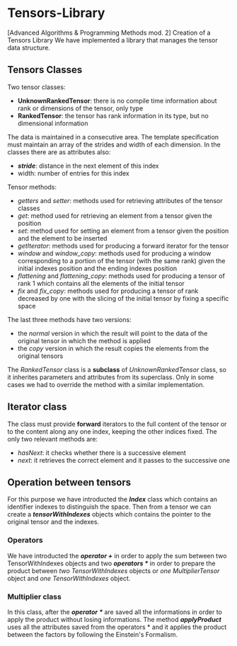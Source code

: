 # Tensors-Library
[Advanced Algorithms &amp; Programming Methods mod. 2] Creation of a Tensors Library
We have implemented a library that manages the tensor data structure.

## Tensors Classes
Two tensor classes:
* **UnknownRankedTensor**: there is no compile time information about rank or dimensions of the tensor, only type
* **RankedTensor**: the tensor has rank information in its type, but no dimensional information

The data is maintained in a consecutive area. The template specification must maintain an array of the strides and width of each dimension. In the classes there are as attributes also:
* ***stride***: distance in the next element of this index
* width: number of entries for this index

Tensor methods:
* *getters* and *setter*: methods used for retrieving attributes of the tensor classes
* *get*: method used for retrieving an element from a tensor given the position
* *set*: method used for setting an element from a tensor given the position and the element to be inserted
* *getIterator*: methods used for producing a forward iterator for the tensor
* *window* and *window_copy*: methods used for producing a window corresponding to a portion of the tensor (with the same rank) given the initial indexes position and the ending indexes position
* *flattening* and *flattening_copy*: methods used for producing a tensor of rank 1 which contains all the elements of the initial tensor
* *fix* and *fix_copy*: methods used for producing a tensor of rank decreased by one with the slicing of the initial tensor by fixing a specific space

The last three methods have two versions:
* the *normal* version in which the result will point to the data of the original tensor in which the method is applied
* the *copy* version in which the result copies the elements from the original tensors

The *RankedTensor* class is a **subclass** of *UnknownRankedTensor* class, so it inherites parameters and attributes from its superclass. Only in some cases we had to override the method with a similar implementation.


## Iterator class
The class must provide **forward** iterators to the full content of the tensor or to the content along any one index, keeping the other indices fixed.
The only two relevant methods are:
* *hasNext*: it checks whether there is a successive element
* *next*: it retrieves the correct element and it passes to the successive one


## Operation between tensors
For this purpose we have introducted the ***Index*** class which contains an identifier indexes to distinguish the space.
Then from a tensor we can create a ***tensorWithIndexes*** objects which contains the pointer to the original tensor and the indexes.

### Operators
We have introducted the ***operator +*** in order to apply the sum between two TensorWithIndexes objects and two ***operators \**** in order to prepare the product between *two TensorWithIndexes* objects or *one MultiplierTensor* object and *one TensorWithIndexes* object.

### Multiplier class
In this class, after the ***operator \**** are saved all the informations in order to apply the product without losing informations.
The method ***applyProduct*** uses all the attributes saved from the operators * and it applies the product between the factors by following the Einstein's Formalism.

